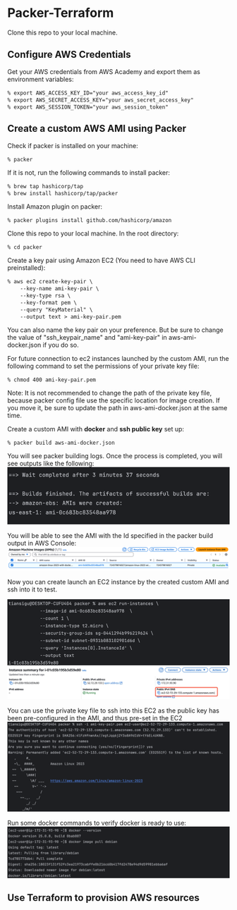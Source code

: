 # Packer-Terraform
Clone this repo to your local machine.

## Configure AWS Credentials
Get your AWS credentials from AWS Academy and export them as environment variables:
```
% export AWS_ACCESS_KEY_ID="your aws_access_key_id"
% export AWS_SECRET_ACCESS_KEY="your aws_secret_access_key"
% export AWS_SESSION_TOKEN="your aws_session_token"
```

## Create a custom AWS AMI using Packer 
Check if packer is installed on your machine:
```
% packer
```
If it is not, run the following commands to install packer:
```
% brew tap hashicorp/tap
% brew install hashicorp/tap/packer
``` 
Install Amazon plugin on packer: 
```
% packer plugins install github.com/hashicorp/amazon
```
Clone this repo to your local machine. In the root directory:
```
% cd packer
```

Create a key pair using Amazon EC2 (You need to have AWS CLI preinstalled):
```
% aws ec2 create-key-pair \
    --key-name ami-key-pair \
    --key-type rsa \
    --key-format pem \
    --query "KeyMaterial" \
    --output text > ami-key-pair.pem
```
You can also name the key pair on your preference. But be sure to change the value of "ssh_keypair_name" and "ami-key-pair" in aws-ami-docker.json if you do so.

For future connection to ec2 instances launched by the custom AMI, run the following command to set the permissions of your private key file:
```
% chmod 400 ami-key-pair.pem
```
Note: It is not recommended to change the path of the private key file, because packer config file use the specific location for image creation.
If you move it, be sure to update the path in aws-ami-docker.json at the same time.

Create a custom AMI with **docker** and **ssh public key** set up:
```
% packer build aws-ami-docker.json  
```
You will see packer building logs. Once the process is completed, you will see outputs like the following:
![img.png](./screenshots/img.png)

You will be able to see the AMI with the Id specified in the packer build output in AWS Console:
![img_1.png](./screenshots/img_1.png)

Now you can create launch an EC2 instance by the created custom AMI and ssh into it to test.

![img_2.png](./screenshots/img_2.png)
![img_3.png](./screenshots/img_3.png)

You can use the private key file to ssh into this EC2 as the public key has been pre-configured in the AMI, and thus pre-set in the EC2
![img_4.png](./screenshots/img_4.png)

Run some docker commands to verify docker is ready to use:
![img_5.png](./screenshots/img_5.png)

## Use Terraform to provision AWS resources